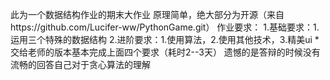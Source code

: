 此为一个数据结构作业的期末大作业
原理简单，绝大部分为开源（来自https://github.com/Lucifer-ww/PythonGame.git）
作业要求：
  1.基础要求：1.运用三个特殊的数据结构
  2.进阶要求：1.使用算法，2.使用其他技术，3.精美ui
*交给老师的版本基本完成上面四个要求（耗时2--3天）
遗憾的是答辩的时候没有流畅的回答自己对于贪心算法的理解
